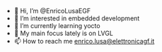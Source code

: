 - 👋 Hi, I’m @EnricoLusaEGF
- 👀 I’m interested in embedded development
- 🌱 I’m currently learning yocto
- 💞️ My main focus lately is on LVGL
- 📫 How to reach me enrico.lusa@elettronicagf.it

<!---
EnricoLusaEGF/EnricoLusaEGF is a ✨ special ✨ repository because its `README.md` (this file) appears on your GitHub profile.
You can click the Preview link to take a look at your changes.
--->
